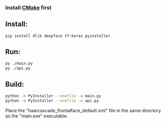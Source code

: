 ### Install [CMake](https://cmake.org/) first

## Install:
```bash
pip install dlib deepface tf-keras pyinstaller
```

## Run:
```bash
py ./main.py
py ./api.py
```

## Build:
```bash
python -m PyInstaller --onefile -w main.py
python -m PyInstaller --onefile -w api.py
```
Place the "haarcascade_frontalface_default.xml" file in the same directory as the "main.exe" executable.
